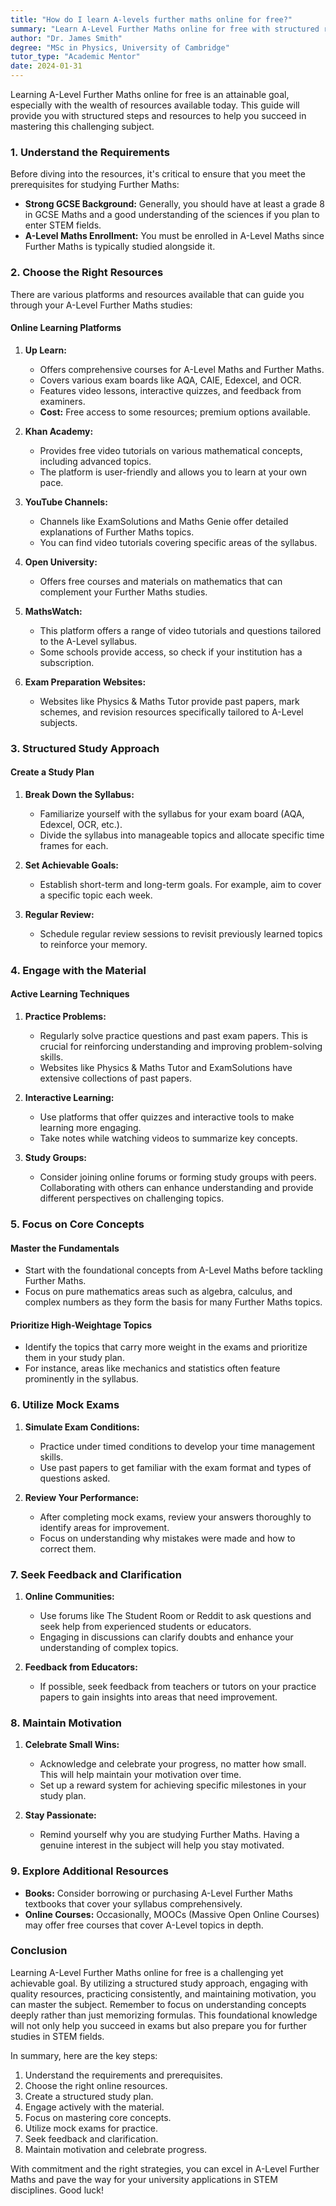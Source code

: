 ```yaml
---
title: "How do I learn A-levels further maths online for free?"
summary: "Learn A-Level Further Maths online for free with structured resources and tips to succeed in this challenging subject. Start mastering it today!"
author: "Dr. James Smith"
degree: "MSc in Physics, University of Cambridge"
tutor_type: "Academic Mentor"
date: 2024-01-31
---
```


Learning A-Level Further Maths online for free is an attainable goal, especially with the wealth of resources available today. This guide will provide you with structured steps and resources to help you succeed in mastering this challenging subject.

### 1. Understand the Requirements

Before diving into the resources, it's critical to ensure that you meet the prerequisites for studying Further Maths:

- **Strong GCSE Background:** Generally, you should have at least a grade 8 in GCSE Maths and a good understanding of the sciences if you plan to enter STEM fields.
- **A-Level Maths Enrollment:** You must be enrolled in A-Level Maths since Further Maths is typically studied alongside it.

### 2. Choose the Right Resources

There are various platforms and resources available that can guide you through your A-Level Further Maths studies:

#### Online Learning Platforms

1. **Up Learn:**
   - Offers comprehensive courses for A-Level Maths and Further Maths.
   - Covers various exam boards like AQA, CAIE, Edexcel, and OCR.
   - Features video lessons, interactive quizzes, and feedback from examiners.
   - **Cost:** Free access to some resources; premium options available.

2. **Khan Academy:**
   - Provides free video tutorials on various mathematical concepts, including advanced topics.
   - The platform is user-friendly and allows you to learn at your own pace.

3. **YouTube Channels:**
   - Channels like ExamSolutions and Maths Genie offer detailed explanations of Further Maths topics.
   - You can find video tutorials covering specific areas of the syllabus.

4. **Open University:**
   - Offers free courses and materials on mathematics that can complement your Further Maths studies.

5. **MathsWatch:**
   - This platform offers a range of video tutorials and questions tailored to the A-Level syllabus.
   - Some schools provide access, so check if your institution has a subscription.

6. **Exam Preparation Websites:**
   - Websites like Physics & Maths Tutor provide past papers, mark schemes, and revision resources specifically tailored to A-Level subjects.

### 3. Structured Study Approach

#### Create a Study Plan

1. **Break Down the Syllabus:**
   - Familiarize yourself with the syllabus for your exam board (AQA, Edexcel, OCR, etc.).
   - Divide the syllabus into manageable topics and allocate specific time frames for each.

2. **Set Achievable Goals:**
   - Establish short-term and long-term goals. For example, aim to cover a specific topic each week.

3. **Regular Review:**
   - Schedule regular review sessions to revisit previously learned topics to reinforce your memory.

### 4. Engage with the Material

#### Active Learning Techniques

1. **Practice Problems:**
   - Regularly solve practice questions and past exam papers. This is crucial for reinforcing understanding and improving problem-solving skills.
   - Websites like Physics & Maths Tutor and ExamSolutions have extensive collections of past papers.

2. **Interactive Learning:**
   - Use platforms that offer quizzes and interactive tools to make learning more engaging.
   - Take notes while watching videos to summarize key concepts.

3. **Study Groups:**
   - Consider joining online forums or forming study groups with peers. Collaborating with others can enhance understanding and provide different perspectives on challenging topics.

### 5. Focus on Core Concepts

#### Master the Fundamentals

- Start with the foundational concepts from A-Level Maths before tackling Further Maths.
- Focus on pure mathematics areas such as algebra, calculus, and complex numbers as they form the basis for many Further Maths topics.

#### Prioritize High-Weightage Topics

- Identify the topics that carry more weight in the exams and prioritize them in your study plan.
- For instance, areas like mechanics and statistics often feature prominently in the syllabus.

### 6. Utilize Mock Exams

1. **Simulate Exam Conditions:**
   - Practice under timed conditions to develop your time management skills.
   - Use past papers to get familiar with the exam format and types of questions asked.

2. **Review Your Performance:**
   - After completing mock exams, review your answers thoroughly to identify areas for improvement.
   - Focus on understanding why mistakes were made and how to correct them.

### 7. Seek Feedback and Clarification

1. **Online Communities:**
   - Use forums like The Student Room or Reddit to ask questions and seek help from experienced students or educators.
   - Engaging in discussions can clarify doubts and enhance your understanding of complex topics.

2. **Feedback from Educators:**
   - If possible, seek feedback from teachers or tutors on your practice papers to gain insights into areas that need improvement.

### 8. Maintain Motivation

1. **Celebrate Small Wins:**
   - Acknowledge and celebrate your progress, no matter how small. This will help maintain your motivation over time.
   - Set up a reward system for achieving specific milestones in your study plan.

2. **Stay Passionate:**
   - Remind yourself why you are studying Further Maths. Having a genuine interest in the subject will help you stay motivated.

### 9. Explore Additional Resources

- **Books:** Consider borrowing or purchasing A-Level Further Maths textbooks that cover your syllabus comprehensively.
- **Online Courses:** Occasionally, MOOCs (Massive Open Online Courses) may offer free courses that cover A-Level topics in depth.

### Conclusion

Learning A-Level Further Maths online for free is a challenging yet achievable goal. By utilizing a structured study approach, engaging with quality resources, practicing consistently, and maintaining motivation, you can master the subject. Remember to focus on understanding concepts deeply rather than just memorizing formulas. This foundational knowledge will not only help you succeed in exams but also prepare you for further studies in STEM fields.

In summary, here are the key steps:

1. Understand the requirements and prerequisites.
2. Choose the right online resources.
3. Create a structured study plan.
4. Engage actively with the material.
5. Focus on mastering core concepts.
6. Utilize mock exams for practice.
7. Seek feedback and clarification.
8. Maintain motivation and celebrate progress.

With commitment and the right strategies, you can excel in A-Level Further Maths and pave the way for your university applications in STEM disciplines. Good luck!
    